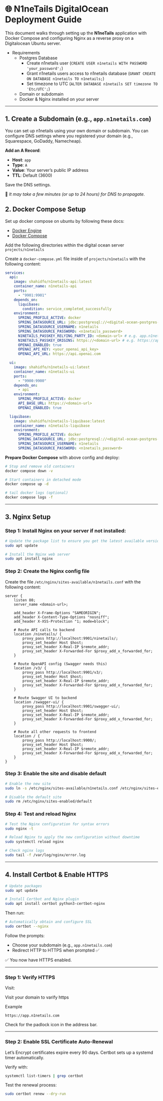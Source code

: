 # 🌐 N1neTails DigitalOcean Deployment Guide

This document walks through setting up the **N1neTails** application with Docker Compose and configuring Nginx as a reverse proxy on a Digitalocean Ubuntu server.

- Requirements
  - Postgres Database
    - Create n1netails user (`CREATE USER n1netails WITH PASSWORD 'your_password';`)
    - Grant n1netails users access to n1netails database (`GRANT CREATE ON DATABASE n1netails TO n1netails;`)
    - Set timezone to UTC (`ALTER DATABASE n1netails SET timezone TO 'Etc/UTC';`)
  - Domain or subdomain
  - Docker & Nginx installed on your server

---

## 1. Create a Subdomain (e.g., `app.n1netails.com`)
You can set up n1netails using your own domain or subdomain.
You can configure DNS settings where you registered your domain (e.g., Squarespace, GoDaddy, Namecheap).

**Add an A Record**:

* **Host**: `app`
* **Type**: `A`
* **Value**: Your server’s public IP address
* **TTL**: Default (3600)

Save the DNS settings.

📌 *It may take a few minutes (or up to 24 hours) for DNS to propagate.*

## 2. Docker Compose Setup

Set up docker compose on ubuntu by following these docs:
- [Docker Engine](https://docs.docker.com/engine/install/ubuntu/#install-using-the-repository)
- [Docker Compose](https://docs.docker.com/compose/install/linux/)


Add the following directories within the digital ocean server `projects/n1netails`

Create a `docker-compose.yml` file inside of `projects/n1netails` with the following content:

```yaml
services:
  api:
    image: shahidfo/n1netails-api:latest
    container_name: n1netails-api
    ports:
      - "9901:9901"
    depends_on:
      liquibase:
        condition: service_completed_successfully
    environment:
      SPRING_PROFILE_ACTIVE: docker
      SPRING_DATASOURCE_URL: jdbc:postgresql://<digital-ocean-postgres-db-url>:<digital-ocean-postgres-db-port>/n1netails
      SPRING_DATASOURCE_USERNAME: n1netails
      SPRING_DATASOURCE_PASSWORD: <n1netails_password>
      N1NETAILS_PASSKEY_RELYING_PARTY_ID: <domain-url> # e.g. app.n1netails.com
      N1NETAILS_PASSKEY_ORIGINS: https://<domain-url> # e.g. https://app.n1netails.com
      OPENAI_ENABLED: true
      OPENAI_API_KEY: <your_openai_api_key>
      OPENAI_API_URL: https://api.openai.com

  ui:
    image: shahidfo/n1netails-ui:latest
    container_name: n1netails-ui
    ports:
      - "9900:9900"
    depends_on:
      - api
    environment:
      SPRING_PROFILE_ACTIVE: docker
      API_BASE_URL: https://<domain-url>
      OPENAI_ENABLED: true

  liquibase:
    image: shahidfo/n1netails-liquibase:latest
    container_name: n1netails-liquibase
    environment:
      SPRING_PROFILE_ACTIVE: docker
      SPRING_DATASOURCE_URL: jdbc:postgresql://<digital-ocean-postgres-db-url>:<digital-ocean-postgres-db-port>/n1netails
      SPRING_DATASOURCE_USERNAME: n1netails
      SPRING_DATASOURCE_PASSWORD: <n1netails_password>
```

**Prepare Docker Compose** with above config and deploy:

```bash
# Stop and remove old containers
docker compose down -v

# Start containers in detached mode
docker compose up -d

# tail docker logs (optional)
docker compose logs -f
```

---

## 3. Nginx Setup

### Step 1: **Install Nginx** on your server if not installed:

```bash
# Update the package list to ensure you get the latest available versions
sudo apt update

# Install the Nginx web server
sudo apt install nginx
```

### Step 2: Create the Nginx config file

Create the file `/etc/nginx/sites-available/n1netails.conf` with the following content:

```nginx
server {
    listen 80;
    server_name <domain-url>;
    
    add_header X-Frame-Options "SAMEORIGIN";
    add_header X-Content-Type-Options "nosniff";
    add_header X-XSS-Protection "1; mode=block";

    # Route API calls to backend
    location /ninetails/ {
        proxy_pass http://localhost:9901/ninetails/;
        proxy_set_header Host $host;
        proxy_set_header X-Real-IP $remote_addr;
        proxy_set_header X-Forwarded-For $proxy_add_x_forwarded_for;
    }

    # Route OpenAPI config (Swagger needs this)
    location /v3/ {
        proxy_pass http://localhost:9901/v3/;
        proxy_set_header Host $host;
        proxy_set_header X-Real-IP $remote_addr;
        proxy_set_header X-Forwarded-For $proxy_add_x_forwarded_for;
    }

    # Route Swagger UI to backend
    location /swagger-ui/ {
        proxy_pass http://localhost:9901/swagger-ui/;
        proxy_set_header Host $host;
        proxy_set_header X-Real-IP $remote_addr;
        proxy_set_header X-Forwarded-For $proxy_add_x_forwarded_for;
    }

    # Route all other requests to frontend
    location / {
        proxy_pass http://localhost:9900/;
        proxy_set_header Host $host;
        proxy_set_header X-Real-IP $remote_addr;
        proxy_set_header X-Forwarded-For $proxy_add_x_forwarded_for;
    }
}

```

### Step 3: Enable the site and disable default

```bash
# Enable the new site
sudo ln -s /etc/nginx/sites-available/n1netails.conf /etc/nginx/sites-enabled/n1netails.conf

# Disable the default site
sudo rm /etc/nginx/sites-enabled/default
```

### Step 4: Test and reload Nginx

```bash
# Test the Nginx configuration for syntax errors
sudo nginx -t

# Reload Nginx to apply the new configuration without downtime
sudo systemctl reload nginx

# Check nginx logs
sudo tail -f /var/log/nginx/error.log
```

---

## 4. Install Certbot & Enable HTTPS

```bash
# Update packages
sudo apt update

# Install Certbot and Nginx plugin
sudo apt install certbot python3-certbot-nginx
```

Then run:

```bash
# Automatically obtain and configure SSL
sudo certbot --nginx
```

Follow the prompts:

* Choose your subdomain (e.g., `app.n1netails.com`)
* Redirect HTTP to HTTPS when prompted ✅

✅ You now have HTTPS enabled.

---

### Step 1: Verify HTTPS

Visit: 

Visit your domain to varify https

Example
```
https://app.n1netails.com
```

Check for the padlock icon in the address bar.

---

### Step 2: Enable SSL Certificate Auto-Renewal

Let’s Encrypt certificates expire every 90 days. Certbot sets up a systemd timer automatically.

Verify with:

```bash
systemctl list-timers | grep certbot
```

Test the renewal process:

```bash
sudo certbot renew --dry-run
```
